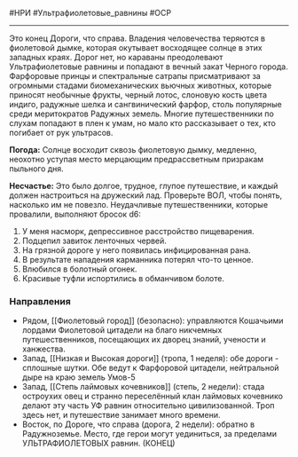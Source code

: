 #НРИ #Ультрафиолетовые_равнины #ОСР  

---

Это конец Дороги, что справа. Владения человечества теряются в фиолетовой дымке, которая окутывает восходящее солнце в этих западных краях. Дорог нет, но караваны преодолевают Ультрафиолетовые равнины и попадают в вечный закат Черного города. Фарфоровые принцы и спектральные сатрапы присматривают за огромными стадами биомеханических вьючных животных, которые приносят необычные фрукты, черный лотос, слоновую кость цвета индиго, радужные шелка и сангвинический фарфор, столь популярные среди меритократов Радужных земель. Многие путешественники по слухам попадают в плен к умам, но мало кто рассказывает о тех, кто погибает от рук ультрасов. 

**Погода:** Солнце восходит сквозь фиолетовую дымку, медленно, неохотно уступая место мерцающим предрассветным призракам пыльного дня. 

**Несчастье:** Это было долгое, трудное, глупое путешествие, и каждый должен настроиться на дружеский лад. Проверьте ВОЛ, чтобы понять, насколько им не повезло. Неудачливые путешественники, которые провалили, выполняют бросок d6: 

1. У меня насморк, депрессивное расстройство пищеварения. 
2. Подцепил завиток ленточных червей. 
3. На грязной дороге у него появилась инфицированная рана.
4. В результате нападения карманника потерял что-то ценное. 
5. Влюбился в болотный огонек. 
6. Красивые туфли испортились в обманчивом болоте.

### Направления 
- Рядом, [[Фиолетовый город]] (безопасно): управляются Кошачьими лордами Фиолетовой цитадели на благо никчемных путешественников, посещающих их дворец знаний, учености и ханжества. 
- Запад, [[Низкая и Высокая дороги]] (тропа, 1 неделя): обе дороги - сплошные шутки. Обе ведут к Фарфоровой цитадели, нейтральной дыре на краю земель Умов-5
- Запад, [[Степь лаймовых кочевников]] (степь, 2 недели): стада остроухих овец и странно переселённый клан лаймовых кочевнико делают эту часть УФ равнин относительно цивилизованной. Троп здесь нет, и путешествие занимает много времени. 
- Восток, по Дороге, что справа (дорога, 2 недели): обратно в Радужноземье. Место, где герои могут уединиться, за пределами УЛЬТРАФИОЛЕТОВЫХ равнин. (КОНЕЦ)